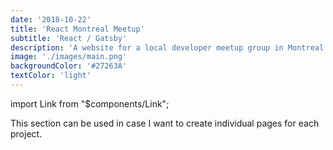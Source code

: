 ```yaml
---
date: '2018-10-22'
title: 'React Montreal Meetup'
subtitle: 'React / Gatsby'
description: 'A website for a local developer meetup group in Montreal where upcoming and past meetups can be viewed.'
image: './images/main.png'
backgroundColor: '#27263A'
textColor: 'light'
---
```


import Link from "$components/Link";

This section can be used in case I want to create individual pages for each project.
